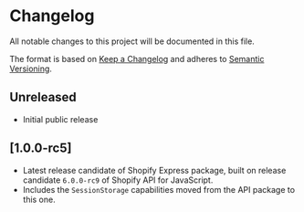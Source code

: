 # Changelog

All notable changes to this project will be documented in this file.

The format is based on [Keep a Changelog](http://keepachangelog.com/en/1.0.0/)
and adheres to [Semantic Versioning](http://semver.org/spec/v2.0.0.html).

## Unreleased

- Initial public release

## [1.0.0-rc5]

- Latest release candidate of Shopify Express package, built on release candidate `6.0.0-rc9` of Shopify API for JavaScript.
- Includes the `SessionStorage` capabilities moved from the API package to this one.
